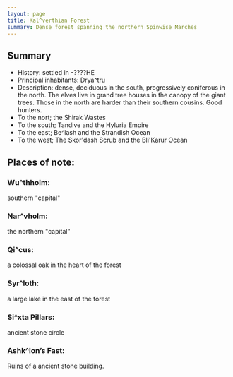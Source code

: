 ```yaml
---
layout: page
title: Kal^verthian Forest
summary: Dense forest spanning the northern Spinwise Marches
---
```


## Summary
- History: settled in -????HE
- Principal inhabitants: Drya^tru
- Description: dense, deciduous in the south, progressively coniferous in the north. The elves live in grand tree houses in the canopy of the giant trees. Those in the north are harder than their southern cousins. Good hunters.
- To the nort; the Shirak Wastes
- To the south; Tandive and the Hyluria Empire
- To the east; Be^lash and the Strandish Ocean
- To the west; The Skor'dash Scrub and the Bli'Karur Ocean
## Places of note:

### Wu^thholm:
 southern "capital"
### Nar^vholm:
 the northern "capital”
### Qi^cus: 
a colossal oak in the heart of the forest
### Syr^loth: 
a large lake in the east of the forest
### Si^xta Pillars: 
ancient stone circle
### Ashk^lon’s Fast: 
Ruins of a ancient stone building.